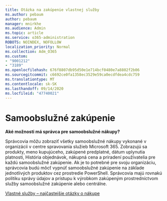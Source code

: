 ```yaml
---
title: Otázka na zakúpenie vlastnej služby
ms.author: pebaum
author: pebaum
manager: mnirkhe
ms.audience: Admin
ms.topic: article
ms.service: o365-administration
ROBOTS: NOINDEX, NOFOLLOW
localization_priority: Normal
ms.collection: Adm_O365
ms.custom:
- "9001212"
- "3189"
ms.openlocfilehash: 676f8807db95d50e1e714bcf0480e7a8802f2b06
ms.sourcegitcommit: c6692ce0fa1358ec3529e59ca0ecdfdea4cdc759
ms.translationtype: MT
ms.contentlocale: sk-SK
ms.lasthandoff: 09/14/2020
ms.locfileid: "47740021"
---
```

# <a name="self-service-purchase"></a>Samoobslužné zakúpenie

**Aké možnosti má správca pre samoobslužné nákupy?**

Správcovia môžu zobraziť všetky samoobslužné nákupy vykonané v organizácii v centre spravovania služieb Microsoft 365. Zobrazujú sa produkty, meno kupujúceho, zakúpené predplatné, dátum uplynutia platnosti, História objednávok, nákupná cena a priradení používatelia pre každú samoobslužné zakúpenie.  Ak je to potrebné pre svoju organizáciu, správcovia budú môcť vypnúť samoobslužné zakúpenie na základe jednotlivých produktov cez prostredie PowerShell.  Správcovia majú rovnakú politiku správy údajov a prístupu k výrobkom zakúpeným prostredníctvom služby samoobslužné zakúpenie alebo centrálne.

[Vlastné služby – najčastejšie otázky o nákupe](https://aka.ms/self-service-purchase-faq)

